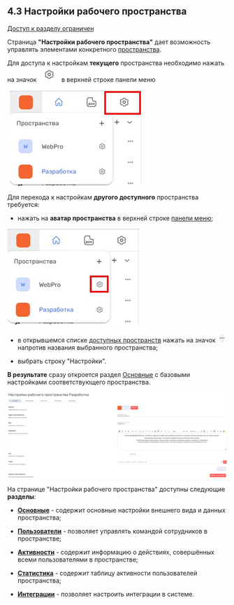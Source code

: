 ## 4.3 Настройки рабочего пространства

[Доступ к разделу ограничен](../../9_roles_&_access/9.2_access.md)

Страница **"Настройки рабочего пространства"** дает возможность управлять элементами конкретного [пространства](../4_workspace.md).  

Для доступа к настройкам **текущего** пространства необходимо нажать на значок ![шестерёнка](/imgs/шестерёнка.jpg) в верхней строке панели меню

![4.3-0](/imgs/4.3-0.jpg)


Для перехода к настройкам **другого доступного** пространства требуется:

- нажать на **аватар пространства** в верхней строке [панели меню](../3_menu/3_menu.md);

![4.3-1](/imgs/4.3-1.jpg)

- в открывшемся списке [доступных пространств](4_workspace/4.1_me_workspaces.md) нажать на значок ![значок_3точки](/imgs/значок_3точки.jpg) напротив названия выбранного пространства;

- выбрать строку "Настройки".

**В результате** сразу откроется раздел [Основные](4_workspace/4.3_settings/4.3.1_main/4.3.1_main_.md) с базовыми настройками соответствующего пространства.

![4.3-2](/imgs/4.3-2.jpg)


На странице "Настройки рабочего пространства" доступны следующие **разделы**:

- [**Основные**](4_workspace/4.3_settings/4.3.1_main/4.3.1_main_.md) - содержит основные настройки внешнего вида и данных пространства;

- [**Пользователи**](4_workspace/4.3_settings/4.3.2_members/4.3.2_members.md) - позволяет управлять командой сотрудников в пространстве;

- [**Активности**](4_workspace/4.3_settings/4.3.3_workspace_activity.md) - содержит информацию о действиях, совершённых всеми пользователями в пространстве;

- [**Статистика**](4_workspace/4.3_settings/4.3.4_activity_map.md) - содержит таблицу активности пользователей пространства;

- [**Интеграции**](4_workspace/4.3_settings/4.3.5_integrations.md) - позволяет настроить интеграции в системе.

